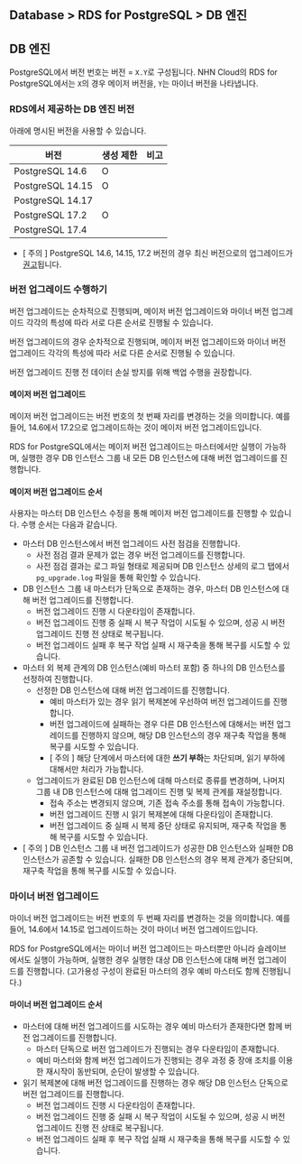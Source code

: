 ## Database > RDS for PostgreSQL > DB 엔진

## DB 엔진
PostgreSQL에서 버전 번호는 버전 = `X.Y`로 구성됩니다. NHN Cloud의 RDS for PostgreSQL에서는 `X`의 경우 메이저 버전을, `Y`는 마이너 버전을 나타냅니다.


### RDS에서 제공하는 DB 엔진 버전

아래에 명시된 버전을 사용할 수 있습니다.

| 버전               | 생성 제한 | 비고 |
|------------------|-------|----|
| PostgreSQL 14.6  | O     |    |
| PostgreSQL 14.15 | O     |    |
| PostgreSQL 14.17 |       |    |
| PostgreSQL 17.2  | O     |    |
| PostgreSQL 17.4  |       |    |

- [ 주의 ] PostgreSQL 14.6, 14.15, 17.2 버전의 경우 최신 버전으로의 업그레이드가 [권고](https://www.postgresql.org/support/security/CVE-2025-1094/)됩니다.
    
    
### 버전 업그레이드 수행하기

버전 업그레이드는 순차적으로 진행되며, 메이저 버전 업그레이드와 마이너 버전 업그레이드 각각의 특성에 따라 서로 다른 순서로 진행될 수 있습니다. 

버전 업그레이드의 경우 순차적으로 진행되며, 메이저 버전 업그레이드와 마이너 버전 업그레이드 각각의 특성에 따라 서로 다른 순서로 진행될 수 있습니다. 

버전 업그레이드 진행 전 데이터 손실 방지를 위해 백업 수행을 권장합니다.

#### 메이저 버전 업그레이드

메이저 버전 업그레이드는 버전 번호의 첫 번째 자리를 변경하는 것을 의미합니다. 예를 들어, 14.6에서 17.2으로 업그레이드하는 것이 메이저 버전 업그레이드입니다. 

RDS for PostgreSQL에서는 메이저 버전 업그레이드는 마스터에서만 실행이 가능하며, 실행한 경우 DB 인스턴스 그룹 내 모든 DB 인스턴스에 대해 버전 업그레이드를 진행합니다.

#### 메이저 버전 업그레이드 순서

사용자는 마스터 DB 인스턴스 수정을 통해 메이저 버전 업그레이드를 진행할 수 있습니다. 
수행 순서는 다음과 같습니다.

- 마스터 DB 인스턴스에서 버전 업그레이드 사전 점검을 진행합니다. 
    - 사전 점검 결과 문제가 없는 경우 버전 업그레이드를 진행합니다.
    - 사전 점검 결과는 로그 파일 형태로 제공되며 DB 인스턴스 상세의 로그 탭에서 `pg_upgrade.log` 파일을 통해 확인할 수 있습니다.    
- DB 인스턴스 그룹 내 마스터가 단독으로 존재하는 경우, 마스터 DB 인스턴스에 대해 버전 업그레이드를 진행합니다.
    - 버전 업그레이드 진행 시 다운타임이 존재합니다.
    - 버전 업그레이드 진행 중 실패 시 복구 작업이 시도될 수 있으며, 성공 시 버전 업그레이드 진행 전 상태로 복구됩니다.
    - 버전 업그레이드 실패 후 복구 작업 실패 시 재구축을 통해 복구를 시도할 수 있습니다.
- 마스터 외 복제 관계의 DB 인스턴스(예비 마스터 포함) 중 하나의 DB 인스턴스를 선정하여 진행합니다.
    - 선정한 DB 인스턴스에 대해 버전 업그레이드를 진행합니다.
        - 예비 마스터가 있는 경우 읽기 복제본에 우선하여 버전 업그레이드를 진행합니다.
        - 버전 업그레이드에 실패하는 경우 다른 DB 인스턴스에 대해서는 버전 업그레이드를 진행하지 않으며, 해당 DB 인스턴스의 경우 재구축 작업을 통해 복구를 시도할 수 있습니다.
        - [ 주의 ] 해당 단계에서 마스터에 대한 **쓰기 부하**는 차단되며, 읽기 부하에 대해서만 처리가 가능합니다.
    - 업그레이드가 완료된 DB 인스턴스에 대해 마스터로 종류를 변경하며, 나머지 그룹 내 DB 인스턴스에 대해 업그레이드 진행 및 복제 관계를 재설정합니다.
        - 접속 주소는 변경되지 않으며, 기존 접속 주소를 통해 접속이 가능합니다.
        - 버전 업그레이드 진행 시 읽기 복제본에 대해 다운타임이 존재합니다.
        - 버전 업그레이드 중 실패 시 복제 중단 상태로 유지되며, 재구축 작업을 통해 복구를 시도할 수 있습니다.
- [ 주의 ] DB 인스턴스 그룹 내 버전 업그레이드가 성공한 DB 인스턴스와 실패한 DB 인스턴스가 공존할 수 있습니다. 실패한 DB 인스턴스의 경우 복제 관계가 중단되며, 재구축 작업을 통해 복구를 시도할 수 있습니다.



### 마이너 버전 업그레이드

마이너 버전 업그레이드는 버전 번호의 두 번째 자리를 변경하는 것을 의미합니다. 예를 들어, 14.6에서 14.15로 업그레이드하는 것이 마이너 버전 업그레이드입니다.

RDS for PostgreSQL에서는 마이너 버전 업그레이드는 마스터뿐만 아니라 슬레이브에서도 실행이 가능하며, 실행한 경우 실행한 대상 DB 인스턴스에 대해 버전 업그레이드를 진행합니다. (고가용성 구성이 완료된 마스터의 경우 예비 마스터도 함께 진행됩니다.)

#### 마이너 버전 업그레이드 순서

- 마스터에 대해 버전 업그레이드를 시도하는 경우 예비 마스터가 존재한다면 함께 버전 업그레이드를 진행합니다. 
    - 마스터 단독으로 버전 업그레이드가 진행되는 경우 다운타임이 존재합니다.
    - 예비 마스터와 함께 버전 업그레이드가 진행되는 경우 과정 중 장애 조치를 이용한 재시작이 동반되며, 순단이 발생할 수 있습니다.
- 읽기 복제본에 대해 버전 업그레이드를 진행하는 경우 해당 DB 인스턴스 단독으로 버전 업그레이드를 진행합니다.
    - 버전 업그레이드 진행 시 다운타임이 존재합니다.
    - 버전 업그레이드 진행 중 실패 시 복구 작업이 시도될 수 있으며, 성공 시 버전 업그레이드 진행 전 상태로 복구됩니다.
    - 버전 업그레이드 실패 후 복구 작업 실패 시 재구축을 통해 복구를 시도할 수 있습니다.
